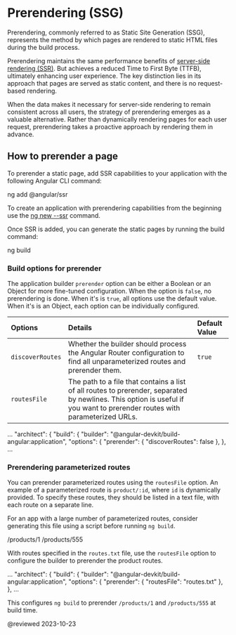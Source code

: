 # Prerendering (SSG)

Prerendering, commonly referred to as Static Site Generation (SSG), represents the method by which pages are rendered to static HTML files during the build process.

Prerendering maintains the same performance benefits of [server-side rendering (SSR)](/guide/ssr/#why-use-ssr). But achieves a reduced Time to First Byte (TTFB), ultimately enhancing user experience. The key distinction lies in its approach that pages are served as static content, and there is no request-based rendering.

When the data makes it necessary for server-side rendering to remain consistent across all users, the strategy of prerendering emerges as a valuable alternative. Rather than dynamically rendering pages for each user request, prerendering takes a proactive approach by rendering them in advance.

## How to prerender a page

To prerender a static page, add SSR capabilities to your application with the following Angular CLI command:

<code-example format="shell" language="shell">

ng add &commat;angular/ssr

</code-example>

<div class="alert is-helpful">

To create an application with prerendering capabilities from the beginning use the [ng new --ssr](cli/new) command.

</div>

Once SSR is added, you can generate the static pages by running the build command:

<code-example format="shell" language="shell">

ng build

</code-example>

### Build options for prerender

The application builder `prerender` option can be either a Boolean or an Object for more fine-tuned configuration.
When the option is `false`, no prerendering is done. When it's is `true`, all options use the default value. When it's is an Object, each option can be individually configured.

| Options          | Details                                                                                                                                                                   | Default Value |
| :--------------- | :------------------------------------------------------------------------------------------------------------------------------------------------------------------------ | :------------ |
| `discoverRoutes` | Whether the builder should process the Angular Router configuration to find all unparameterized routes and prerender them.                                                | `true`        |
| `routesFile`     | The path to a file that contains a list of all routes to prerender, separated by newlines. This option is useful if you want to prerender routes with parameterized URLs. |               |

<code-example format="json" language="json">

&hellip;
"architect": {
  "build": {
    "builder": "&commat;angular-devkit/build-angular:application",
      "options": {
        "prerender": {
          "discoverRoutes": false
        },
       },
&hellip;

</code-example>

### Prerendering parameterized routes

You can prerender parameterized routes using the `routesFile` option. An example of a parameterized route is `product/:id`, where `id` is dynamically provided. To specify these routes, they should be listed in a text file, with each route on a separate line.

For an app with a large number of parameterized routes, consider generating this file using a script before running `ng build`.

<code-example language="none" header="routes.txt">

/products/1
/products/555

</code-example>

With routes specified in the `routes.txt` file, use the `routesFile` option to configure the builder to prerender the product routes.

<code-example format="json" language="json">

&hellip;
"architect": {
  "build": {
    "builder": "&commat;angular-devkit/build-angular:application",
      "options": {
        "prerender": {
          "routesFile": "routes.txt"
        },
      },
&hellip;

</code-example>

This configures `ng build` to prerender `/products/1` and `/products/555` at build time.

<!-- links -->

<!-- external links -->

<!-- end links -->

@reviewed 2023-10-23
